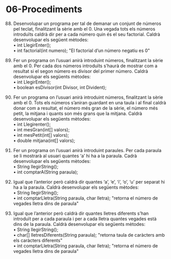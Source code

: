 # 06-Procediments
88. Desenvolupar un programa per tal de demanar un conjunt de números pel teclat, finalitzant la
sèrie amb el 0. Una vegada tots els números introduïts caldrà dir per a cada número quin és el seu
factorial. Caldrà desenvolupar els següent mètodes:  
• int LlegirEnter();  
• int factorial(int numero); "El factorial d’un número negatiu es 0"  

89. Fer un programa on l’usuari anirà introduint números, finalitzant la sèrie amb el 0. Per cada
dos números introduïts s’haurà de mostrar com a resultat si el segon número es divisor del primer
número. Caldrà desenvolupar els següents mètodes:  
• int LlegirEnter();  
• boolean esDivisor(int Divisor, int Divident);  

90. Fer un programa on l’usuari anirà introduint números, finalitzant la sèrie amb el 0. Tots els
números s’aniran guardant en una taula i al final caldrà donar com a resultat, el número més gran
de la sèrie, el número més petit, la mitjana i quants son més grans que la mitjana. Caldrà
desenvolupar els següents mètodes:  
• int Llegirenter();  
• int mesGran(int[] valors);  
• int mesPetit(int[] valors);  
• double mitjana(int[] valors);  

91. Fer un programa on l’usuari anirà introduint paraules. Per cada paraula se li mostrarà al usuari
quantes ‘a’ hi ha a la paraula. Cadrà desenvolupar els següents mètodes:  
• String llegirString();  
• int comptarA(String paraula);  

92. Igual que l’anterior però caldrà dir quantes ‘a’, ‘e’, ‘i’, ‘o’, ‘u’ per separat hi ha a la paraula.
Caldrà desenvolupar els següents mètodes:  
• String llegirString();  
• int comptarLletra(String paraula, char lletra); "retorna el número de vegades lletra dins de
paraula"  

93. Igual que l’anterior però caldrà dir quantes lletres diferents s’han introduït per a cada paraula i
per a cada lletra quantes vegades està dins de la paraula. Caldrà desenvolupar els següents
mètodes:  
• String llegirString();  
• char[] lletresDiferents(String paraula); "retorna taula de caràcters amb els caràcters
diferents"  
• int comptarLletra(String paraula, char lletra); "retorna el número de vegades lletra dins de
paraula"  
